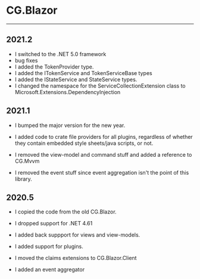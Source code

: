 # CG.Blazor
---

## 2021.2

* I switched to the .NET 5.0 framework
* bug fixes
* I added the TokenProvider type.
* I added the ITokenService and TokenServiceBase types
* I added the IStateService and StateService types.
* I changed the namespace for the ServiceCollectionExtension class to Microsoft.Extensions.DependencyInjection

## 2021.1

* I bumped the major version for the new year.

* I added code to crate file providers for all plugins, regardless of whether they contain embedded style sheets/java scripts, or not.

* I removed the view-model and command stuff and added a reference to CG.Mvvm

* I removed the event stuff since event aggregation isn't the point of this library.

## 2020.5

* I copied the code from the old CG.Blazor.

* I dropped support for .NET 4.61

* I added back suppport for views and view-models.

* I added support for plugins.

* I moved the claims extensions to CG.Blazor.Client

* I added an event aggregator

